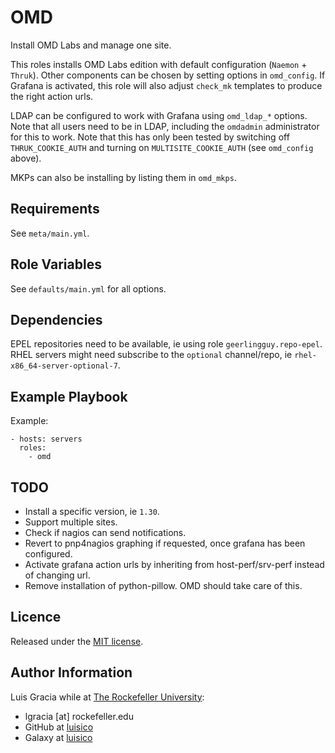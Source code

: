 OMD
===
Install OMD Labs and manage one site.

This roles installs OMD Labs edition with default configuration (`Naemon` + `Thruk`). Other components can be chosen by setting options in `omd_config`. If Grafana is activated, this role will also adjust `check_mk` templates to produce the right action urls.

LDAP can be configured to work with Grafana using `omd_ldap_*` options. Note that all users need to be in LDAP, including the `omdadmin` administrator for this to work. Note that this has only been tested by switching off `THRUK_COOKIE_AUTH` and turning on `MULTISITE_COOKIE_AUTH` (see `omd_config` above).

MKPs can also be installing by listing them in `omd_mkps`.

Requirements
------------
See `meta/main.yml`.

Role Variables
--------------
See `defaults/main.yml` for all options.

Dependencies
------------
EPEL repositories need to be available, ie using role `geerlingguy.repo-epel`. RHEL servers might need subscribe to the `optional` channel/repo, ie `rhel-x86_64-server-optional-7`.

Example Playbook
----------------
Example:
```
- hosts: servers
  roles:
    - omd
```

TODO
----
- Install a specific version, ie `1.30`.
- Support multiple sites.
- Check if nagios can send notifications.
- Revert to pnp4nagios graphing if requested, once grafana has been configured.
- Activate grafana action urls by inheriting from host-perf/srv-perf instead of changing url.
- Remove installation of python-pillow. OMD should take care of this.

Licence
-------
Released under the [MIT license](https://opensource.org/licenses/MIT).

Author Information
------------------
Luis Gracia while at [The Rockefeller University](https://www.rockefeller.edu):
- lgracia [at] rockefeller.edu
- GitHub at [luisico](https://github.com/luisico)
- Galaxy at [luisico](https://galaxy.ansible.com/luisico)
